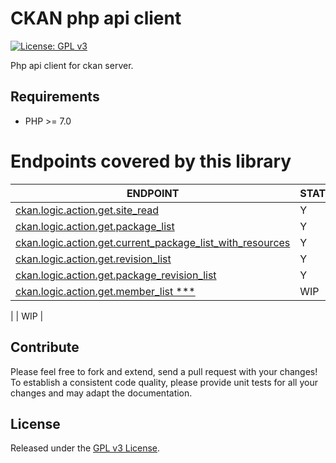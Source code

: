 # CKAN php api client
[![License: GPL v3](https://img.shields.io/badge/License-GPL%20v3-blue.svg)](https://www.gnu.org/licenses/gpl-3.0)


Php api client for ckan server.

Requirements
------------

- PHP >= 7.0


# Endpoints covered by this library

| ENDPOINT | STATUS |
| ------------- | ------------- |
| [ckan.logic.action.get.site_read](http://docs.ckan.org/en/ckan-2.7.3/api/#ckan.logic.action.get.site_read) | Y |
| [ckan.logic.action.get.package_list](http://docs.ckan.org/en/ckan-2.7.3/api/index.html#ckan.logic.action.get.package_list) | Y |
| [ckan.logic.action.get.current_package_list_with_resources](http://docs.ckan.org/en/ckan-2.7.3/api/#ckan.logic.action.get.current_package_list_with_resources) | Y |
| [ckan.logic.action.get.revision_list](http://docs.ckan.org/en/ckan-2.7.3/api/#ckan.logic.action.get.revision_list)| Y |
| [ckan.logic.action.get.package_revision_list](http://docs.ckan.org/en/ckan-2.7.3/api/#ckan.logic.action.get.package_revision_list) | Y |
| [ckan.logic.action.get.member_list ***](http://docs.ckan.org/en/ckan-2.7.3/api/#ckan.logic.action.get.member_list) | WIP |

| []() | WIP |
## Contribute

Please feel free to fork and extend, send a pull request with your changes!
To establish a consistent code quality, please provide unit tests for all your changes and may adapt the documentation.

## License

Released under the [GPL v3 License](LICENSE).